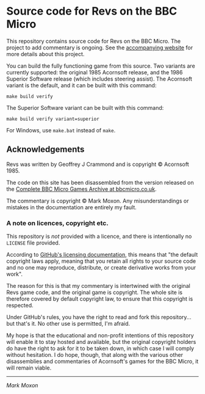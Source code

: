 # Source code for Revs on the BBC Micro

This repository contains source code for Revs on the BBC Micro. The project to add commentary is ongoing. See the [accompanying website](https://revs.bbcelite.com) for more details about this project.

You can build the fully functioning game from this source. Two variants are currently supported: the original 1985 Acornsoft release, and the 1986 Superior Software release (which includes steering assist). The Acornsoft variant is the default, and it can be built with this command:

```
make build verify
```

The Superior Software variant can be built with this command:

```
make build verify variant=superior
```

For Windows, use `make.bat` instead of `make`.

## Acknowledgements

Revs was written by Geoffrey J Crammond and is copyright &copy; Acornsoft 1985.

The code on this site has been disassembled from the version released on the [Complete BBC Micro Games Archive at bbcmicro.co.uk](http://bbcmicro.co.uk/game.php?id=267).

The commentary is copyright &copy; Mark Moxon. Any misunderstandings or mistakes in the documentation are entirely my fault.

### A note on licences, copyright etc.

This repository is _not_ provided with a licence, and there is intentionally no `LICENSE` file provided.

According to [GitHub's licensing documentation](https://docs.github.com/en/free-pro-team@latest/github/creating-cloning-and-archiving-repositories/licensing-a-repository), this means that "the default copyright laws apply, meaning that you retain all rights to your source code and no one may reproduce, distribute, or create derivative works from your work".

The reason for this is that my commentary is intertwined with the original Revs game code, and the original game is copyright. The whole site is therefore covered by default copyright law, to ensure that this copyright is respected.

Under GitHub's rules, you have the right to read and fork this repository... but that's it. No other use is permitted, I'm afraid.

My hope is that the educational and non-profit intentions of this repository will enable it to stay hosted and available, but the original copyright holders do have the right to ask for it to be taken down, in which case I will comply without hesitation.  I do hope, though, that along with the various other disassemblies and commentaries of Acornsoft's games for the BBC Micro, it will remain viable.

---

_Mark Moxon_